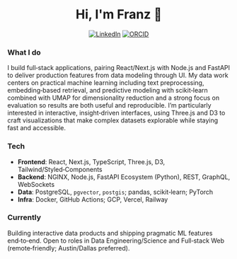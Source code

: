 <h1 align="center">Hi, I'm Franz 👋</h1>

<p align="center">
  <a href="https://www.linkedin.com/in/franzwollang"><img alt="LinkedIn" src="https://img.shields.io/badge/LinkedIn-Connect-success?style=for-the-badge"></a>
  <a href="https://orcid.org/0000-0002-6631-7671"><img alt="ORCID" src="https://img.shields.io/badge/ORCID-0000--0002--6631--7671-9cf?style=for-the-badge"></a>
</p>

### What I do
I build full‑stack applications, pairing React/Next.js with Node.js and FastAPI to deliver production features from data modeling through UI. My data work centers on practical machine learning including text preprocessing, embedding‑based retrieval, and predictive modeling with scikit‑learn combined with UMAP for dimensionality reduction and a strong focus on evaluation so results are both useful and reproducible. I’m particularly interested in interactive, insight‑driven interfaces, using Three.js and D3 to craft visualizations that make complex datasets explorable while staying fast and accessible.

### Tech
- **Frontend**: React, Next.js, TypeScript, Three.js, D3, Tailwind/Styled‑Components
- **Backend**: NGINX, Node.js, FastAPI Ecosystem (Python), REST, GraphQL, WebSockets
- **Data**: PostgreSQL, `pgvector`, `postgis`; pandas, scikit‑learn; PyTorch
- **Infra**: Docker, GitHub Actions; GCP, Vercel, Railway

### Currently
Building interactive data products and shipping pragmatic ML features end‑to‑end. Open to roles in Data Engineering/Science and Full‑stack Web (remote‑friendly; Austin/Dallas preferred).
